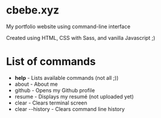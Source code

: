 # cbebe.xyz

My portfolio website using command-line interface

Created using HTML, CSS with Sass, and vanilla Javascript ;)

# List of commands

- **help** - Lists available commands (not all ;))
- about - About me
- github - Opens my Github profile
- resume - Displays my resumé (not uploaded yet)
- clear - Clears terminal screen
- clear --history - Clears command line history
